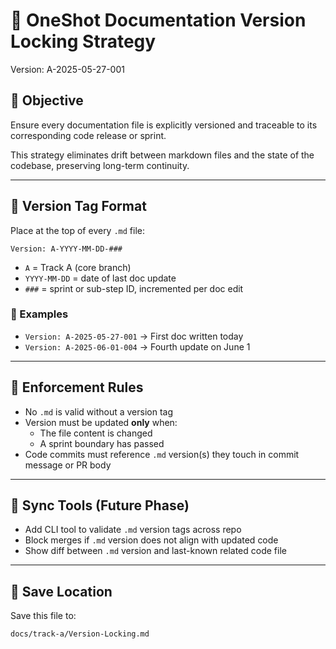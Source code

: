 # 🔐 OneShot Documentation Version Locking Strategy

Version: A-2025-05-27-001

## 🎯 Objective
Ensure every documentation file is explicitly versioned and traceable to its corresponding code release or sprint.

This strategy eliminates drift between markdown files and the state of the codebase, preserving long-term continuity.

---

## 🧷 Version Tag Format
Place at the top of every `.md` file:
```
Version: A-YYYY-MM-DD-###
```
- `A` = Track A (core branch)
- `YYYY-MM-DD` = date of last doc update
- `###` = sprint or sub-step ID, incremented per doc edit

### 🔁 Examples
- `Version: A-2025-05-27-001` → First doc written today
- `Version: A-2025-06-01-004` → Fourth update on June 1

---

## 🔗 Enforcement Rules
- No `.md` is valid without a version tag
- Version must be updated **only** when:
  - The file content is changed
  - A sprint boundary has passed
- Code commits must reference `.md` version(s) they touch in commit message or PR body

---

## 🔄 Sync Tools (Future Phase)
- Add CLI tool to validate `.md` version tags across repo
- Block merges if `.md` version does not align with updated code
- Show diff between `.md` version and last-known related code file

---

## 📁 Save Location
Save this file to:
```
docs/track-a/Version-Locking.md
```
